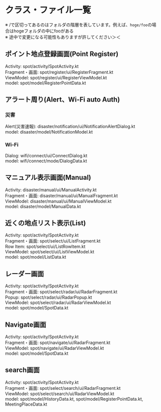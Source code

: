 # クラス・ファイル一覧

※ /で区切ってあるのはフォルダの階層を表しています。例えば、`hoge/foo`の場合はhogeフォルダの中にfooがある  
※ 途中で変更になる可能性もありますが許してください＞＜

## ポイント地点登録画面(Point Register)  
Activity: spot/activity/SpotActivity.kt  
Fragment・画面: spot/register/ui/RegisterFragment.kt  
ViewModel: spot/register/ui/RegisterViewModel.kt  
model: spot/model/RegisterPointData.kt  

## アラート周り(Alert、Wi-Fi auto Auth)  
### 災害
Alert(災害速報): disaster/notification/ui/NotificationAlertDialog.kt  
model: disaster/model/NotificationModel.kt  
### Wi-Fi
Dialog: wifi/connect/ui/ConnectDialog.kt  
model: wifi/connect/mode/DialogData.kt  

## マニュアル表示画面(Manual)　　
Activity: disaster/manual/ui/ManualActivity.kt  
Fragment・画面: disaster/manual/ui/ManualFragment.kt  
ViewModel: disaster/manual/ui/ManualViewModel.kt  
model: disaster/model/ManualData.kt  

## 近くの地点リスト表示(List)  
Activity: spot/activity/SpotActivity.kt  
Fragment・画面: spot/select/ui/ListFragment.kt  
Row Item: spot/select/ui/ListRowItem.kt  
ViewModel: spot/select/ui/ListViewModel.kt  
model: spot/model/ListData.kt  

## レーダー画面
Activity: spot/activity/SpotActivity.kt  
Fragment・画面: spot/select/radar/ui/RadarFragment.kt  
Popup: spot/select/radar/ui/RadarPopup.kt  
ViewModel: spot/select/radar/ui/RadarViewModel.kt  
model: spot/model/SpotData.kt    

## Navigate画面
Activity: spot/activity/SpotActivity.kt  
Fragment・画面: spot/navigate/ui/RadarFragment.kt  
ViewModel: spot/navigate/ui/RadarViewModel.kt  
model: spot/model/SpotData.kt  

## search画面
Activity: spot/activity/SpotActivity.kt  
Fragment・画面: spot/select/search/ui/RadarFragment.kt  
ViewModel: spot/select/search/ui/RadarViewModel.kt  
model: spot/model/HistoryData.kt, spot/model/RegisterPointData.kt, MeetingPlaceData.kt  
